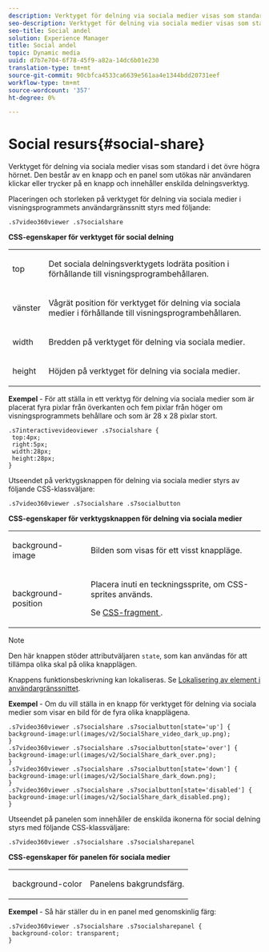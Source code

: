 ```yaml
---
description: Verktyget för delning via sociala medier visas som standard i det övre högra hörnet. Den består av en knapp och en panel som utökas när användaren klickar eller trycker på en knapp och innehåller enskilda delningsverktyg.
seo-description: Verktyget för delning via sociala medier visas som standard i det övre högra hörnet. Den består av en knapp och en panel som utökas när användaren klickar eller trycker på en knapp och innehåller enskilda delningsverktyg.
seo-title: Social andel
solution: Experience Manager
title: Social andel
topic: Dynamic media
uuid: d7b7e704-6f78-45f9-a82a-14dc6b01e230
translation-type: tm+mt
source-git-commit: 90cbfca4533ca6639e561aa4e1344bdd20731eef
workflow-type: tm+mt
source-wordcount: '357'
ht-degree: 0%

---
```



# Social resurs{#social-share}

Verktyget för delning via sociala medier visas som standard i det övre högra hörnet. Den består av en knapp och en panel som utökas när användaren klickar eller trycker på en knapp och innehåller enskilda delningsverktyg.

<!--<a id="section_061E550C1C1D4DB2BD663A898895B38C"></a>-->

Placeringen och storleken på verktyget för delning via sociala medier i visningsprogrammets användargränssnitt styrs med följande:

```
.s7video360viewer .s7socialshare
```

**CSS-egenskaper för verktyget för social delning**

<table id="table_C48C56E696304C9BAFEE71BA9EA9A174"> 
 <tbody> 
  <tr> 
   <td colname="col1"> <p> <span class="codeph"> top  </span> </p> </td> 
   <td colname="col2"> <p> Det sociala delningsverktygets lodräta position i förhållande till visningsprogrambehållaren. </p> </td> 
  </tr> 
  <tr> 
   <td colname="col1"> <p> <span class="codeph"> vänster  </span> </p> </td> 
   <td colname="col2"> <p> Vågrät position för verktyget för delning via sociala medier i förhållande till visningsprogrambehållaren. </p> </td> 
  </tr> 
  <tr> 
   <td colname="col1"> <p> <span class="codeph"> width </span> </p> </td> 
   <td colname="col2"> <p> Bredden på verktyget för delning via sociala medier. </p> </td> 
  </tr> 
  <tr> 
   <td colname="col1"> <p> <span class="codeph"> height  </span> </p> </td> 
   <td colname="col2"> <p>Höjden på verktyget för delning via sociala medier. </p> </td> 
  </tr> 
 </tbody> 
</table>

**Exempel**  - För att ställa in ett verktyg för delning via sociala medier som är placerat fyra pixlar från överkanten och fem pixlar från höger om visningsprogrammets behållare och som är 28 x 28 pixlar stort.

```
.s7interactivevideoviewer .s7socialshare { 
 top:4px; 
 right:5px; 
 width:28px; 
 height:28px; 
}
```

Utseendet på verktygsknappen för delning via sociala medier styrs av följande CSS-klassväljare:

```
.s7video360viewer .s7socialshare .s7socialbutton
```

**CSS-egenskaper för verktygsknappen för delning via sociala medier**

<table id="table_A18B6978EC304C378F5FE92DD44D138D"> 
 <tbody> 
  <tr> 
   <td colname="col1"> <p> <span class="codeph"> background-image  </span> </p> </td> 
   <td colname="col2"> <p> Bilden som visas för ett visst knappläge. </p> </td> 
  </tr> 
  <tr> 
   <td colname="col1"> <p> <span class="codeph"> background-position  </span> </p> </td> 
   <td colname="col2"> <p> Placera inuti en teckningssprite, om CSS-sprites används. </p> <p>Se <a href="../../../c-html5-aem-asset-viewers/c-html5-aem-video360/c-html5-aem-video360-customizingviewer/c-html5-aem-video360-customizingviewer.md#section-9b6d8d601cb441d08214dada7bb4eddc" format="dita" scope="local"> CSS-fragment </a>. </p> </td> 
  </tr> 
 </tbody> 
</table>

>[!NOTE]
>
>Den här knappen stöder attributväljaren `state`, som kan användas för att tillämpa olika skal på olika knapplägen.

Knappens funktionsbeskrivning kan lokaliseras. Se [Lokalisering av element i användargränssnittet](../../../c-html5-aem-asset-viewers/c-html5-aem-video360/c-html5-aem-video360-localization.md#concept-16262b8096474d6c9c018c3e99110dd1).

**Exempel**  - Om du vill ställa in en knapp för verktyget för delning via sociala medier som visar en bild för de fyra olika knapplägena.

```
.s7video360viewer .s7socialshare .s7socialbutton[state='up'] { 
background-image:url(images/v2/SocialShare_video_dark_up.png); 
} 
.s7video360viewer .s7socialshare .s7socialbutton[state='over'] { 
background-image:url(images/v2/SocialShare_dark_over.png); 
} 
.s7video360viewer .s7socialshare .s7socialbutton[state='down'] { 
background-image:url(images/v2/SocialShare_dark_down.png); 
} 
.s7video360viewer .s7socialshare .s7socialbutton[state='disabled'] { 
background-image:url(images/v2/SocialShare_dark_disabled.png); 
}
```

Utseendet på panelen som innehåller de enskilda ikonerna för social delning styrs med följande CSS-klassväljare:

```
.s7video360viewer .s7socialshare .s7socialsharepanel
```

**CSS-egenskaper för panelen för sociala medier**

<table id="table_86E777A5851F47D6A49D966E24A9A6CD"> 
 <tbody> 
  <tr> 
   <td colname="col1"> <p> <span class="codeph"> background-color  </span> </p> </td> 
   <td colname="col2"> <p>Panelens bakgrundsfärg. </p> </td> 
  </tr> 
 </tbody> 
</table>

**Exempel**  - Så här ställer du in en panel med genomskinlig färg:

```
.s7video360viewer .s7socialshare .s7socialsharepanel { 
 background-color: transparent; 
}
```

